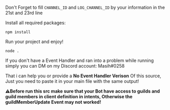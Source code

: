 Don't Forget to fill `CHANNEL_ID` and `LOG_CHANNEL_ID` by your information in the 21st and 23rd line

Install all required packages:

```
npm install
```

Run your project and enjoy!
```
node . 
```
If you don't have a Event Handler and ran into a problem while running simply you can DM on my Discord account: Masih#0258

That i can help you or provide a **No Event Handler Verison** Of this source, Just you need to paste it in your main file with the same output!

**⚠️Before run this src make sure that your Bot have access to guilds and guild members in client definition in intents, Otherwise the guildMemberUpdate Event may not worked!**
 
